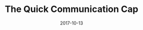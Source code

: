 ---
path: /projects/quick-comms-cap
title: The Quick Communication Cap
date: 2017-10-13
featuredImage: ./chihiro.jpg
---